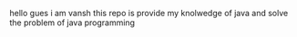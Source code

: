 hello gues i am vansh this repo is provide my knolwedge of java
and solve the problem of java programming
